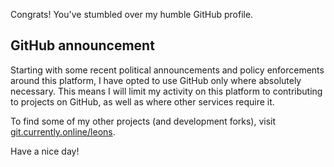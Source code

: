 Congrats! You've stumbled over my humble GitHub profile.

## GitHub announcement

Starting with some recent political announcements and policy
enforcements around this platform, I have opted to use GitHub only
where absolutely necessary. This means I will limit my activity on
this platform to contributing to projects on GitHub, as well as where
other services require it.

To find some of my other projects (and development forks), visit
[git.currently.online/leons](https://git.currently.online/leons/).

Have a nice day!
